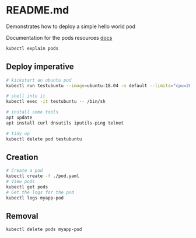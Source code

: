 # README.md

Demonstrates how to deploy a simple hello world pod  

Documentation for the pods resources 
[docs](https://kubernetes.io/docs/reference/generated/kubernetes-api/v1.18/#pod-v1-core)

```sh
kubectl explain pods   
```

## Deploy imperative

```sh
# kickstart an ubuntu pod
kubectl run testubuntu --image=ubuntu:18.04 -n default --limits="cpu=200m,memory=512Mi" --restart=Never -- /bin/sh -c "sleep 10000"

# shell into it
kubectl exec -it testubuntu -- /bin/sh

# install some tools
apt update
apt install curl dnsutils iputils-ping telnet

# tidy up
kubectl delete pod testubuntu
```

## Creation

```sh
# Create a pod
kubectl create -f ./pod.yaml
# View pods
kubectl get pods 
# Get the logs for the pod
kubectl logs myapp-pod    
```

## Removal

```sh
kubectl delete pods myapp-pod
```

